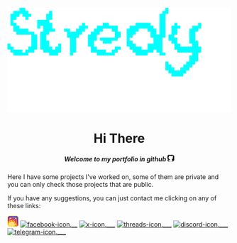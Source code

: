 ![Stredhy.gif](gifs/Stredhy.gif)


<center>

# Hi There

##### Welcome to my portfolio in github ![github-icon.gif](gifs/github-icon.gif)

</center>

Here I have some projects I've worked on, some of them are private and you can only check those projects that are public.

If you have any suggestions, you can just contact me clicking on any of these links:

[![instagram-icon.gif](gifs/instagram-icon.gif)](#)
[![facebook-icon.__]()](#)
[![x-icon.___]()](#)
[![threads-icon.___]()](#)
[![discord-icon.___]()](#)
[![telegram-icon.___]()](#)